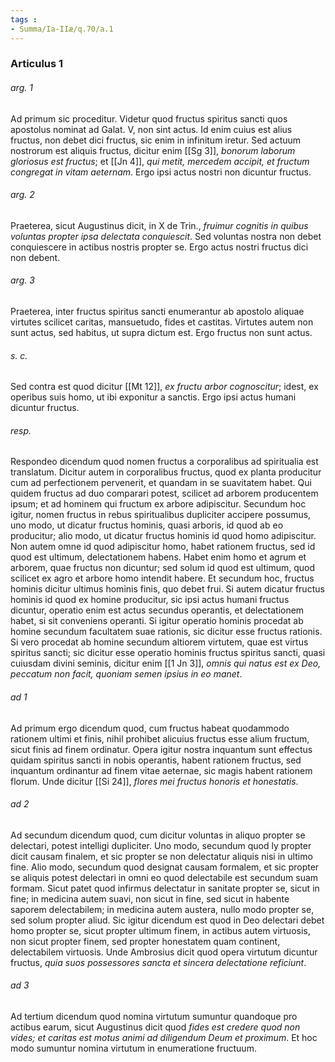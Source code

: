 ```yaml
---
tags : 
- Summa/Ia-IIæ/q.70/a.1
---
```


### Articulus 1

###### arg. 1
Ad primum sic proceditur. Videtur quod fructus spiritus sancti quos apostolus nominat ad Galat. V, non sint actus. Id enim cuius est alius fructus, non debet dici fructus, sic enim in infinitum iretur. Sed actuum nostrorum est aliquis fructus, dicitur enim [[Sg 3]], *bonorum laborum gloriosus est fructus*; et [[Jn 4]], *qui metit, mercedem accipit, et fructum congregat in vitam aeternam*. Ergo ipsi actus nostri non dicuntur fructus.

###### arg. 2
Praeterea, sicut Augustinus dicit, in X de Trin., *fruimur cognitis in quibus voluntas propter ipsa delectata conquiescit*. Sed voluntas nostra non debet conquiescere in actibus nostris propter se. Ergo actus nostri fructus dici non debent.

###### arg. 3
Praeterea, inter fructus spiritus sancti enumerantur ab apostolo aliquae virtutes scilicet caritas, mansuetudo, fides et castitas. Virtutes autem non sunt actus, sed habitus, ut supra dictum est. Ergo fructus non sunt actus.

###### s. c.
Sed contra est quod dicitur [[Mt 12]], *ex fructu arbor cognoscitur*; idest, ex operibus suis homo, ut ibi exponitur a sanctis. Ergo ipsi actus humani dicuntur fructus.

###### resp.
Respondeo dicendum quod nomen fructus a corporalibus ad spiritualia est translatum. Dicitur autem in corporalibus fructus, quod ex planta producitur cum ad perfectionem pervenerit, et quandam in se suavitatem habet. Qui quidem fructus ad duo comparari potest, scilicet ad arborem producentem ipsum; et ad hominem qui fructum ex arbore adipiscitur. Secundum hoc igitur, nomen fructus in rebus spiritualibus dupliciter accipere possumus, uno modo, ut dicatur fructus hominis, quasi arboris, id quod ab eo producitur; alio modo, ut dicatur fructus hominis id quod homo adipiscitur. Non autem omne id quod adipiscitur homo, habet rationem fructus, sed id quod est ultimum, delectationem habens. Habet enim homo et agrum et arborem, quae fructus non dicuntur; sed solum id quod est ultimum, quod scilicet ex agro et arbore homo intendit habere. Et secundum hoc, fructus hominis dicitur ultimus hominis finis, quo debet frui. Si autem dicatur fructus hominis id quod ex homine producitur, sic ipsi actus humani fructus dicuntur, operatio enim est actus secundus operantis, et delectationem habet, si sit conveniens operanti. Si igitur operatio hominis procedat ab homine secundum facultatem suae rationis, sic dicitur esse fructus rationis. Si vero procedat ab homine secundum altiorem virtutem, quae est virtus spiritus sancti; sic dicitur esse operatio hominis fructus spiritus sancti, quasi cuiusdam divini seminis, dicitur enim [[1 Jn 3]], *omnis qui natus est ex Deo, peccatum non facit, quoniam semen ipsius in eo manet*.

###### ad 1
Ad primum ergo dicendum quod, cum fructus habeat quodammodo rationem ultimi et finis, nihil prohibet alicuius fructus esse alium fructum, sicut finis ad finem ordinatur. Opera igitur nostra inquantum sunt effectus quidam spiritus sancti in nobis operantis, habent rationem fructus, sed inquantum ordinantur ad finem vitae aeternae, sic magis habent rationem florum. Unde dicitur [[Si 24]], *flores mei fructus honoris et honestatis*.

###### ad 2
Ad secundum dicendum quod, cum dicitur voluntas in aliquo propter se delectari, potest intelligi dupliciter. Uno modo, secundum quod ly propter dicit causam finalem, et sic propter se non delectatur aliquis nisi in ultimo fine. Alio modo, secundum quod designat causam formalem, et sic propter se aliquis potest delectari in omni eo quod delectabile est secundum suam formam. Sicut patet quod infirmus delectatur in sanitate propter se, sicut in fine; in medicina autem suavi, non sicut in fine, sed sicut in habente saporem delectabilem; in medicina autem austera, nullo modo propter se, sed solum propter aliud. Sic igitur dicendum est quod in Deo delectari debet homo propter se, sicut propter ultimum finem, in actibus autem virtuosis, non sicut propter finem, sed propter honestatem quam continent, delectabilem virtuosis. Unde Ambrosius dicit quod opera virtutum dicuntur fructus, *quia suos possessores sancta et sincera delectatione reficiunt*.

###### ad 3
Ad tertium dicendum quod nomina virtutum sumuntur quandoque pro actibus earum, sicut Augustinus dicit quod *fides est credere quod non vides; et caritas est motus animi ad diligendum Deum et proximum*. Et hoc modo sumuntur nomina virtutum in enumeratione fructuum.


